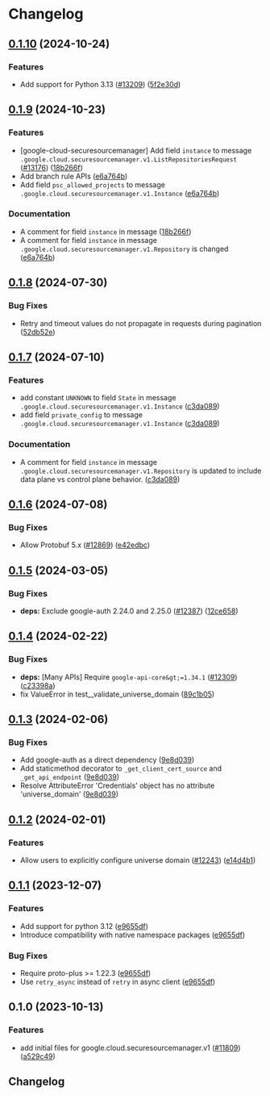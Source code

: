# Changelog

## [0.1.10](https://github.com/googleapis/google-cloud-python/compare/google-cloud-securesourcemanager-v0.1.9...google-cloud-securesourcemanager-v0.1.10) (2024-10-24)


### Features

* Add support for Python 3.13 ([#13209](https://github.com/googleapis/google-cloud-python/issues/13209)) ([5f2e30d](https://github.com/googleapis/google-cloud-python/commit/5f2e30d62eea6080f5707ee18755f2bb812ad00b))

## [0.1.9](https://github.com/googleapis/google-cloud-python/compare/google-cloud-securesourcemanager-v0.1.8...google-cloud-securesourcemanager-v0.1.9) (2024-10-23)


### Features

* [google-cloud-securesourcemanager] Add field `instance` to message `.google.cloud.securesourcemanager.v1.ListRepositoriesRequest` ([#13176](https://github.com/googleapis/google-cloud-python/issues/13176)) ([18b266f](https://github.com/googleapis/google-cloud-python/commit/18b266f70010b8d233e3a3e9ce97a89caf2e0695))
* Add branch rule APIs ([e6a764b](https://github.com/googleapis/google-cloud-python/commit/e6a764b84fc0529e15c9c1a0721a50809af52369))
* Add field `psc_allowed_projects` to message `.google.cloud.securesourcemanager.v1.Instance` ([e6a764b](https://github.com/googleapis/google-cloud-python/commit/e6a764b84fc0529e15c9c1a0721a50809af52369))


### Documentation

* A comment for field `instance` in message ([18b266f](https://github.com/googleapis/google-cloud-python/commit/18b266f70010b8d233e3a3e9ce97a89caf2e0695))
* A comment for field `instance` in message `.google.cloud.securesourcemanager.v1.Repository` is changed ([e6a764b](https://github.com/googleapis/google-cloud-python/commit/e6a764b84fc0529e15c9c1a0721a50809af52369))

## [0.1.8](https://github.com/googleapis/google-cloud-python/compare/google-cloud-securesourcemanager-v0.1.7...google-cloud-securesourcemanager-v0.1.8) (2024-07-30)


### Bug Fixes

* Retry and timeout values do not propagate in requests during pagination ([52db52e](https://github.com/googleapis/google-cloud-python/commit/52db52ea05c6883b07956d323fdd1d3029806374))

## [0.1.7](https://github.com/googleapis/google-cloud-python/compare/google-cloud-securesourcemanager-v0.1.6...google-cloud-securesourcemanager-v0.1.7) (2024-07-10)


### Features

* add constant `UNKNOWN` to field `State` in message `.google.cloud.securesourcemanager.v1.Instance` ([c3da089](https://github.com/googleapis/google-cloud-python/commit/c3da0899d77a77b9cb50e1c43e36bc191fe16687))
* add field `private_config` to message `.google.cloud.securesourcemanager.v1.Instance` ([c3da089](https://github.com/googleapis/google-cloud-python/commit/c3da0899d77a77b9cb50e1c43e36bc191fe16687))


### Documentation

* A comment for field `instance` in message `.google.cloud.securesourcemanager.v1.Repository` is updated to include data plane vs control plane behavior. ([c3da089](https://github.com/googleapis/google-cloud-python/commit/c3da0899d77a77b9cb50e1c43e36bc191fe16687))

## [0.1.6](https://github.com/googleapis/google-cloud-python/compare/google-cloud-securesourcemanager-v0.1.5...google-cloud-securesourcemanager-v0.1.6) (2024-07-08)


### Bug Fixes

* Allow Protobuf 5.x ([#12869](https://github.com/googleapis/google-cloud-python/issues/12869)) ([e42edbc](https://github.com/googleapis/google-cloud-python/commit/e42edbcf7f4d8ed66b6645c96a01c55fb8cd7666))

## [0.1.5](https://github.com/googleapis/google-cloud-python/compare/google-cloud-securesourcemanager-v0.1.4...google-cloud-securesourcemanager-v0.1.5) (2024-03-05)


### Bug Fixes

* **deps:** Exclude google-auth 2.24.0 and 2.25.0 ([#12387](https://github.com/googleapis/google-cloud-python/issues/12387)) ([12ce658](https://github.com/googleapis/google-cloud-python/commit/12ce658210f148eb93d9ff501568fb6f88e77f18))

## [0.1.4](https://github.com/googleapis/google-cloud-python/compare/google-cloud-securesourcemanager-v0.1.3...google-cloud-securesourcemanager-v0.1.4) (2024-02-22)


### Bug Fixes

* **deps:** [Many APIs] Require `google-api-core&gt;=1.34.1` ([#12309](https://github.com/googleapis/google-cloud-python/issues/12309)) ([c23398a](https://github.com/googleapis/google-cloud-python/commit/c23398a48d23d48e7f96971dd504ff184841666b))
* fix ValueError in test__validate_universe_domain ([89c1b05](https://github.com/googleapis/google-cloud-python/commit/89c1b054f321b90ab4eed0139a3a2a79c369730d))

## [0.1.3](https://github.com/googleapis/google-cloud-python/compare/google-cloud-securesourcemanager-v0.1.2...google-cloud-securesourcemanager-v0.1.3) (2024-02-06)


### Bug Fixes

* Add google-auth as a direct dependency ([9e8d039](https://github.com/googleapis/google-cloud-python/commit/9e8d0399c488cb5125d3144ad4a8e25794c123fb))
* Add staticmethod decorator to `_get_client_cert_source` and `_get_api_endpoint` ([9e8d039](https://github.com/googleapis/google-cloud-python/commit/9e8d0399c488cb5125d3144ad4a8e25794c123fb))
* Resolve AttributeError 'Credentials' object has no attribute 'universe_domain' ([9e8d039](https://github.com/googleapis/google-cloud-python/commit/9e8d0399c488cb5125d3144ad4a8e25794c123fb))

## [0.1.2](https://github.com/googleapis/google-cloud-python/compare/google-cloud-securesourcemanager-v0.1.1...google-cloud-securesourcemanager-v0.1.2) (2024-02-01)


### Features

* Allow users to explicitly configure universe domain ([#12243](https://github.com/googleapis/google-cloud-python/issues/12243)) ([e14d4b1](https://github.com/googleapis/google-cloud-python/commit/e14d4b13a883876a420c498a044dc34ea5122629))

## [0.1.1](https://github.com/googleapis/google-cloud-python/compare/google-cloud-securesourcemanager-v0.1.0...google-cloud-securesourcemanager-v0.1.1) (2023-12-07)


### Features

* Add support for python 3.12 ([e9655df](https://github.com/googleapis/google-cloud-python/commit/e9655dff9f393bf3382c668ea2a31dd3332ed192))
* Introduce compatibility with native namespace packages ([e9655df](https://github.com/googleapis/google-cloud-python/commit/e9655dff9f393bf3382c668ea2a31dd3332ed192))


### Bug Fixes

* Require proto-plus &gt;= 1.22.3 ([e9655df](https://github.com/googleapis/google-cloud-python/commit/e9655dff9f393bf3382c668ea2a31dd3332ed192))
* Use `retry_async` instead of `retry` in async client ([e9655df](https://github.com/googleapis/google-cloud-python/commit/e9655dff9f393bf3382c668ea2a31dd3332ed192))

## 0.1.0 (2023-10-13)


### Features

* add initial files for google.cloud.securesourcemanager.v1 ([#11809](https://github.com/googleapis/google-cloud-python/issues/11809)) ([a529c49](https://github.com/googleapis/google-cloud-python/commit/a529c49cad105407f95b7d524e0e1713f6902a85))

## Changelog
